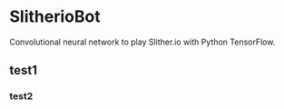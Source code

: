 # SlitherioBot
Convolutional neural network to play Slither.io with Python TensorFlow.
## test1
### test2
